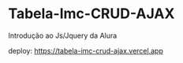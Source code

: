 # Tabela-Imc-CRUD-AJAX
Introdução ao Js/Jquery da Alura

deploy: https://tabela-imc-crud-ajax.vercel.app
